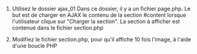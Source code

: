 1. Utilisez le dossier ajax_01
Dans ce dossier, il y a un fichier page.php.
Le but est de charger en AJAX le contenu de la section #content lorsque l'utilisateur clique sur "Charger la section".
La section à afficher est contenue dans le fichier section.php

2. Modifiez le fichier section.php, pour qu'il affiche 10 fois l'image, à l'aide d'une boucle PHP
